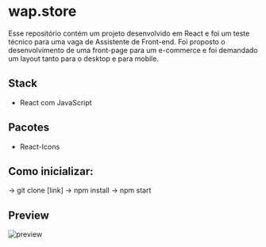 # **wap.store**

Esse repositório contém um projeto desenvolvido em React e foi um teste técnico para uma vaga de Assistente de Front-end. Foi proposto o desenvolvimento de uma front-page para um e-commerce e foi demandado um layout tanto para o desktop e para mobile.

## **Stack**

- React com JavaScript

## **Pacotes**

- React-Icons

## **Como inicializar**:

-> git clone [link]
-> npm install
-> npm start

## **Preview**

![preview](https://vercel.com/e60b6fc2-e23b-47ec-9979-f38234511381)
